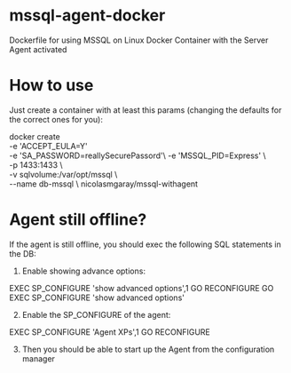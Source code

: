 # mssql-agent-docker
Dockerfile for using MSSQL on Linux Docker Container with the Server Agent activated

# How to use

Just create a container with at least this params (changing the defaults for the correct ones for you):

docker create \
-e 'ACCEPT_EULA=Y' \
-e 'SA_PASSWORD=reallySecurePassord'\ 
-e 'MSSQL_PID=Express'  \  
-p 1433:1433 \   
-v sqlvolume:/var/opt/mssql \   
--name db-mssql \ 
nicolasmgaray/mssql-withagent

# Agent still offline?

If the agent is still offline, you should exec the following SQL statements in the DB:

1) Enable showing advance options:

EXEC SP_CONFIGURE 'show advanced options',1
GO
RECONFIGURE
GO
EXEC SP_CONFIGURE 'show advanced options'

2) Enable the SP_CONFIGURE of the agent:

EXEC SP_CONFIGURE 'Agent XPs',1
GO
RECONFIGURE

3) Then  you should be able to start up the Agent from the configuration manager

